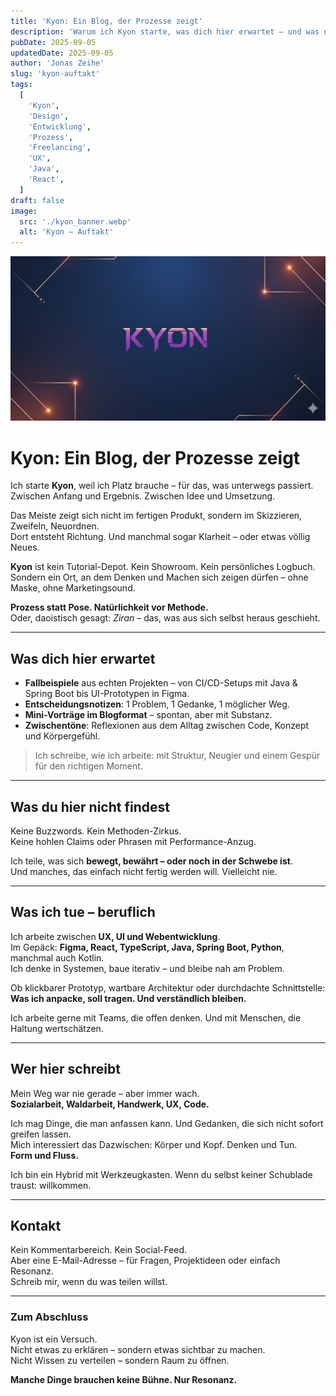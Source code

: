 ```yaml
---
title: 'Kyon: Ein Blog, der Prozesse zeigt'
description: 'Warum ich Kyon starte, was dich hier erwartet – und was nicht.'
pubDate: 2025-09-05
updatedDate: 2025-09-05
author: 'Jonas Zeihe'
slug: 'kyon-auftakt'
tags:
  [
    'Kyon',
    'Design',
    'Entwicklung',
    'Prozess',
    'Freelancing',
    'UX',
    'Java',
    'React',
  ]
draft: false
image:
  src: './kyon_banner.webp'
  alt: 'Kyon – Auftakt'
---
```


![Hero (ruhig, minimal)](kyon_banner.webp)

# Kyon: Ein Blog, der Prozesse zeigt

Ich starte **Kyon**, weil ich Platz brauche – für das, was unterwegs passiert.  
Zwischen Anfang und Ergebnis. Zwischen Idee und Umsetzung.

Das Meiste zeigt sich nicht im fertigen Produkt, sondern im Skizzieren, Zweifeln, Neuordnen.  
Dort entsteht Richtung. Und manchmal sogar Klarheit – oder etwas völlig Neues.

**Kyon** ist kein Tutorial-Depot. Kein Showroom. Kein persönliches Logbuch.  
Sondern ein Ort, an dem Denken und Machen sich zeigen dürfen – ohne Maske, ohne Marketingsound.

**Prozess statt Pose. Natürlichkeit vor Methode.**  
Oder, daoistisch gesagt: _Ziran_ – das, was aus sich selbst heraus geschieht.

---

## Was dich hier erwartet

- **Fallbeispiele** aus echten Projekten – von CI/CD-Setups mit Java & Spring Boot bis UI-Prototypen in Figma.
- **Entscheidungsnotizen**: 1 Problem, 1 Gedanke, 1 möglicher Weg.
- **Mini-Vorträge im Blogformat** – spontan, aber mit Substanz.
- **Zwischentöne**: Reflexionen aus dem Alltag zwischen Code, Konzept und Körpergefühl.

> Ich schreibe, wie ich arbeite: mit Struktur, Neugier und einem Gespür für den richtigen Moment.

---

## Was du hier nicht findest

Keine Buzzwords. Kein Methoden-Zirkus.  
Keine hohlen Claims oder Phrasen mit Performance-Anzug.

Ich teile, was sich **bewegt, bewährt – oder noch in der Schwebe ist**.  
Und manches, das einfach nicht fertig werden will. Vielleicht nie.

---

## Was ich tue – beruflich

Ich arbeite zwischen **UX, UI und Webentwicklung**.  
Im Gepäck: **Figma, React, TypeScript, Java, Spring Boot, Python**, manchmal auch Kotlin.  
Ich denke in Systemen, baue iterativ – und bleibe nah am Problem.

Ob klickbarer Prototyp, wartbare Architektur oder durchdachte Schnittstelle:  
**Was ich anpacke, soll tragen. Und verständlich bleiben.**

Ich arbeite gerne mit Teams, die offen denken. Und mit Menschen, die Haltung wertschätzen.

---

## Wer hier schreibt

Mein Weg war nie gerade – aber immer wach.  
**Sozialarbeit, Waldarbeit, Handwerk, UX, Code.**

Ich mag Dinge, die man anfassen kann. Und Gedanken, die sich nicht sofort greifen lassen.  
Mich interessiert das Dazwischen: Körper und Kopf. Denken und Tun.  
**Form und Fluss.**

Ich bin ein Hybrid mit Werkzeugkasten. Wenn du selbst keiner Schublade traust: willkommen.

---

## Kontakt

Kein Kommentarbereich. Kein Social-Feed.  
Aber eine E-Mail-Adresse – für Fragen, Projektideen oder einfach Resonanz.  
Schreib mir, wenn du was teilen willst.

---

### Zum Abschluss

Kyon ist ein Versuch.  
Nicht etwas zu erklären – sondern etwas sichtbar zu machen.  
Nicht Wissen zu verteilen – sondern Raum zu öffnen.

**Manche Dinge brauchen keine Bühne. Nur Resonanz.**
